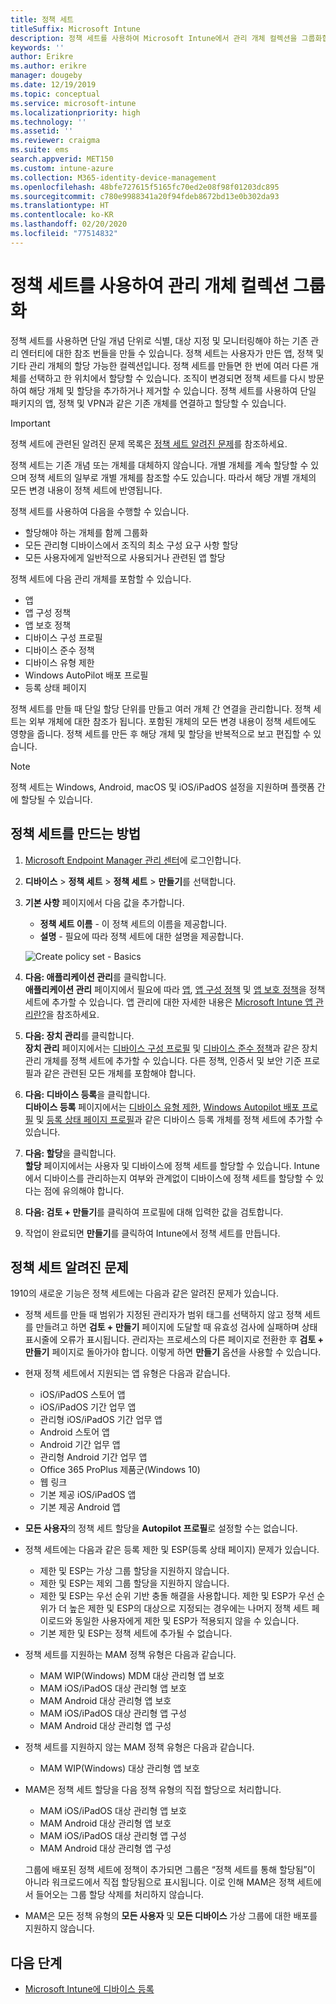 ```yaml
---
title: 정책 세트
titleSuffix: Microsoft Intune
description: 정책 세트를 사용하여 Microsoft Intune에서 관리 개체 컬렉션을 그룹화합니다.
keywords: ''
author: Erikre
ms.author: erikre
manager: dougeby
ms.date: 12/19/2019
ms.topic: conceptual
ms.service: microsoft-intune
ms.localizationpriority: high
ms.technology: ''
ms.assetid: ''
ms.reviewer: craigma
ms.suite: ems
search.appverid: MET150
ms.custom: intune-azure
ms.collection: M365-identity-device-management
ms.openlocfilehash: 48bfe727615f5165fc70ed2e08f98f01203dc895
ms.sourcegitcommit: c780e9988341a20f94fdeb8672bd13e0b302da93
ms.translationtype: HT
ms.contentlocale: ko-KR
ms.lasthandoff: 02/20/2020
ms.locfileid: "77514832"
---
```

# <a name="use-policy-sets-to-group-collections-of-management-objects"></a>정책 세트를 사용하여 관리 개체 컬렉션 그룹화

정책 세트를 사용하면 단일 개념 단위로 식별, 대상 지정 및 모니터링해야 하는 기존 관리 엔터티에 대한 참조 번들을 만들 수 있습니다. 정책 세트는 사용자가 만든 앱, 정책 및 기타 관리 개체의 할당 가능한 컬렉션입니다. 정책 세트를 만들면 한 번에 여러 다른 개체를 선택하고 한 위치에서 할당할 수 있습니다. 조직이 변경되면 정책 세트를 다시 방문하여 해당 개체 및 할당을 추가하거나 제거할 수 있습니다. 정책 세트를 사용하여 단일 패키지의 앱, 정책 및 VPN과 같은 기존 개체를 연결하고 할당할 수 있습니다. 

> [!IMPORTANT]
> 정책 세트에 관련된 알려진 문제 목록은 [정책 세트 알려진 문제](~/fundamentals/policy-sets.md#policy-sets-known-issues)를 참조하세요.

정책 세트는 기존 개념 또는 개체를 대체하지 않습니다. 개별 개체를 계속 할당할 수 있으며 정책 세트의 일부로 개별 개체를 참조할 수도 있습니다. 따라서 해당 개별 개체의 모든 변경 내용이 정책 세트에 반영됩니다. 

정책 세트를 사용하여 다음을 수행할 수 있습니다.

- 할당해야 하는 개체를 함께 그룹화
- 모든 관리형 디바이스에서 조직의 최소 구성 요구 사항 할당
- 모든 사용자에게 일반적으로 사용되거나 관련된 앱 할당

정책 세트에 다음 관리 개체를 포함할 수 있습니다.
- 앱
- 앱 구성 정책
- 앱 보호 정책
- 디바이스 구성 프로필
- 디바이스 준수 정책
- 디바이스 유형 제한
- Windows AutoPilot 배포 프로필
- 등록 상태 페이지

정책 세트를 만들 때 단일 할당 단위를 만들고 여러 개체 간 연결을 관리합니다. 정책 세트는 외부 개체에 대한 참조가 됩니다. 포함된 개체의 모든 변경 내용이 정책 세트에도 영향을 줍니다. 정책 세트를 만든 후 해당 개체 및 할당을 반복적으로 보고 편집할 수 있습니다. 

> [!NOTE]
> 정책 세트는 Windows, Android, macOS 및 iOS/iPadOS 설정을 지원하며 플랫폼 간에 할당될 수 있습니다.

## <a name="how-to-create-a-policy-set"></a>정책 세트를 만드는 방법

1. [Microsoft Endpoint Manager 관리 센터](https://go.microsoft.com/fwlink/?linkid=2109431)에 로그인합니다.
2. **디바이스** > **정책 세트** > **정책 세트** > **만들기**를 선택합니다.
3. **기본 사항** 페이지에서 다음 값을 추가합니다.
    - **정책 세트 이름** - 이 정책 세트의 이름을 제공합니다.
    - **설명** - 필요에 따라 정책 세트에 대한 설명을 제공합니다.
   <p>
   <img alt="Create policy set - Basics" src="~/fundamentals/media/policy-sets/policy-sets-01.png">

4. **다음: 애플리케이션 관리**를 클릭합니다.<br>
   **애플리케이션 관리** 페이지에서 필요에 따라 [앱](~/apps/apps-add.md), [앱 구성 정책](~/apps/app-configuration-policies-overview.md) 및 [앱 보호 정책](~/apps/app-protection-policy.md)을 정책 세트에 추가할 수 있습니다. 앱 관리에 대한 자세한 내용은 [Microsoft Intune 앱 관리란?](~/apps/app-management.md)을 참조하세요. 
5. **다음: 장치 관리**를 클릭합니다.<br>
   **장치 관리** 페이지에서는 [디바이스 구성 프로필](~/configuration/device-profiles.md) 및 [디바이스 준수 정책](~/protect/device-compliance-get-started.md)과 같은 장치 관리 개체를 정책 세트에 추가할 수 있습니다. 다른 정책, 인증서 및 보안 기준 프로필과 같은 관련된 모든 개체를 포함해야 합니다.
6. **다음: 디바이스 등록**을 클릭합니다.<br>
   **디바이스 등록** 페이지에서는 [디바이스 유형 제한](~/enrollment/enrollment-restrictions-set.md), [Windows Autopilot 배포 프로필](~/enrollment/enrollment-autopilot.md) 및 [등록 상태 페이지 프로필](~/enrollment/windows-enrollment-status.md)과 같은 디바이스 등록 개체를 정책 세트에 추가할 수 있습니다.
7. **다음: 할당**을 클릭합니다.<br>
   **할당** 페이지에서는 사용자 및 디바이스에 정책 세트를 할당할 수 있습니다. Intune에서 디바이스를 관리하는지 여부와 관계없이 디바이스에 정책 세트를 할당할 수 있다는 점에 유의해야 합니다.
8. **다음: 검토 + 만들기**를 클릭하여 프로필에 대해 입력한 값을 검토합니다.
9. 작업이 완료되면 **만들기**를 클릭하여 Intune에서 정책 세트를 만듭니다. 

## <a name="policy-sets-known-issues"></a>정책 세트 알려진 문제

1910의 새로운 기능은 정책 세트에는 다음과 같은 알려진 문제가 있습니다.

- 정책 세트를 만들 때 범위가 지정된 관리자가 범위 태그를 선택하지 않고 정책 세트를 만들려고 하면 **검토 + 만들기** 페이지에 도달할 때 유효성 검사에 실패하며 상태 표시줄에 오류가 표시됩니다. 관리자는 프로세스의 다른 페이지로 전환한 후 **검토 + 만들기** 페이지로 돌아가야 합니다. 이렇게 하면 **만들기** 옵션을 사용할 수 있습니다.  
 
- 현재 정책 세트에서 지원되는 앱 유형은 다음과 같습니다.
    - iOS/iPadOS 스토어 앱
    - iOS/iPadOS 기간 업무 앱
    - 관리형 iOS/iPadOS 기간 업무 앱
    - Android 스토어 앱
    - Android 기간 업무 앱
    - 관리형 Android 기간 업무 앱
    - Office 365 ProPlus 제품군(Windows 10)
    - 웹 링크
    - 기본 제공 iOS/iPadOS 앱
    - 기본 제공 Android 앱

- **모든 사용자**의 정책 세트 할당을 **Autopilot 프로필**로 설정할 수는 없습니다.

- 정책 세트에는 다음과 같은 등록 제한 및 ESP(등록 상태 페이지) 문제가 있습니다.
    - 제한 및 ESP는 가상 그룹 할당을 지원하지 않습니다.
    - 제한 및 ESP는 제외 그룹 할당을 지원하지 않습니다. 
    - 제한 및 ESP는 우선 순위 기반 충돌 해결을 사용합니다. 제한 및 ESP가 우선 순위가 더 높은 제한 및 ESP의 대상으로 지정되는 경우에는 나머지 정책 세트 페이로드와 동일한 사용자에게 제한 및 ESP가 적용되지 않을 수 있습니다.
    - 기본 제한 및 ESP는 정책 세트에 추가될 수 없습니다.

- 정책 세트를 지원하는 MAM 정책 유형은 다음과 같습니다. 
    - MAM WIP(Windows) MDM 대상 관리형 앱 보호 
    - MAM iOS/iPadOS 대상 관리형 앱 보호
    - MAM Android 대상 관리형 앱 보호
    - MAM iOS/iPadOS 대상 관리형 앱 구성
    - MAM Android 대상 관리형 앱 구성

- 정책 세트를 지원하지 않는 MAM 정책 유형은 다음과 같습니다. 
    - MAM WIP(Windows) 대상 관리형 앱 보호

- MAM은 정책 세트 할당을 다음 정책 유형의 직접 할당으로 처리합니다.
    - MAM iOS/iPadOS 대상 관리형 앱 보호
    - MAM Android 대상 관리형 앱 보호
    - MAM iOS/iPadOS 대상 관리형 앱 구성
    - MAM Android 대상 관리형 앱 구성

    그룹에 배포된 정책 세트에 정책이 추가되면 그룹은 “정책 세트를 통해 할당됨”이 아니라 워크로드에서 직접 할당됨으로 표시됩니다. 이로 인해 MAM은 정책 세트에서 들어오는 그룹 할당 삭제를 처리하지 않습니다.

- MAM은 모든 정책 유형의 **모든 사용자** 및 **모든 디바이스** 가상 그룹에 대한 배포를 지원하지 않습니다.

## <a name="next-steps"></a>다음 단계

- [Microsoft Intune에 디바이스 등록](~/enrollment/index.yml)